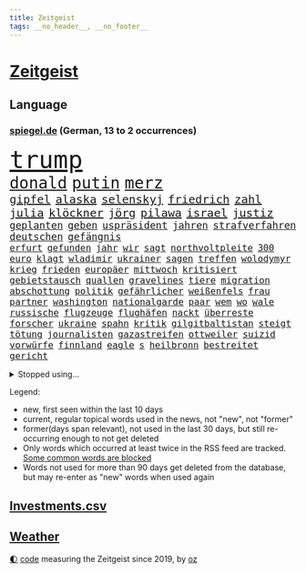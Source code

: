 ```yaml
---
title: Zeitgeist
tags: __no_header__, __no_footer__
---
```


# [Zeitgeist](https://oliz.io/zeitgeist/)

## Language

<h3><a href="https://www.spiegel.de" target="_blank">spiegel.de</a> (German, 13 to 2 occurrences)</h3>
<p style="font-family:monospace">
<span style="font-size:32pt"><a href="news_links.html#trump" class="current">trump</a></span>
<br>
<span style="font-size:21pt"><a href="news_links.html#donald" class="current">donald</a></span>
<span style="font-size:21pt"><a href="news_links.html#putin" class="current">putin</a></span>
<span style="font-size:21pt"><a href="news_links.html#merz" class="current">merz</a></span>
<br>
<span style="font-size:15pt"><a href="news_links.html#gipfel" class="current">gipfel</a></span>
<span style="font-size:15pt"><a href="news_links.html#alaska" class="current">alaska</a></span>
<span style="font-size:15pt"><a href="news_links.html#selenskyj" class="current">selenskyj</a></span>
<span style="font-size:15pt"><a href="news_links.html#friedrich" class="current">friedrich</a></span>
<span style="font-size:15pt"><a href="news_links.html#zahl" class="current">zahl</a></span>
<span style="font-size:15pt"><a href="news_links.html#julia" class="current">julia</a></span>
<span style="font-size:15pt"><a href="news_links.html#klöckner" class="current">klöckner</a></span>
<span style="font-size:15pt"><a href="news_links.html#jörg" class="current">jörg</a></span>
<span style="font-size:15pt"><a href="news_links.html#pilawa" class="new">pilawa</a></span>
<span style="font-size:15pt"><a href="news_links.html#israel" class="current">israel</a></span>
<span style="font-size:15pt"><a href="news_links.html#justiz" class="current">justiz</a></span>
<br>
<span style="font-size:13pt"><a href="news_links.html#geplanten" class="current">geplanten</a></span>
<span style="font-size:13pt"><a href="news_links.html#geben" class="current">geben</a></span>
<span style="font-size:13pt"><a href="news_links.html#uspräsident" class="current">uspräsident</a></span>
<span style="font-size:13pt"><a href="news_links.html#jahren" class="current">jahren</a></span>
<span style="font-size:13pt"><a href="news_links.html#strafverfahren" class="new">strafverfahren</a></span>
<span style="font-size:13pt"><a href="news_links.html#deutschen" class="current">deutschen</a></span>
<span style="font-size:13pt"><a href="news_links.html#gefängnis" class="current">gefängnis</a></span>
<br>
<span style="font-size:12pt"><a href="news_links.html#erfurt" class="current">erfurt</a></span>
<span style="font-size:12pt"><a href="news_links.html#gefunden" class="current">gefunden</a></span>
<span style="font-size:12pt"><a href="news_links.html#jahr" class="current">jahr</a></span>
<span style="font-size:12pt"><a href="news_links.html#wir" class="current">wir</a></span>
<span style="font-size:12pt"><a href="news_links.html#sagt" class="current">sagt</a></span>
<span style="font-size:12pt"><a href="news_links.html#northvoltpleite" class="new">northvoltpleite</a></span>
<span style="font-size:12pt"><a href="news_links.html#300" class="current">300</a></span>
<span style="font-size:12pt"><a href="news_links.html#euro" class="current">euro</a></span>
<span style="font-size:12pt"><a href="news_links.html#klagt" class="current">klagt</a></span>
<span style="font-size:12pt"><a href="news_links.html#wladimir" class="current">wladimir</a></span>
<span style="font-size:12pt"><a href="news_links.html#ukrainer" class="current">ukrainer</a></span>
<span style="font-size:12pt"><a href="news_links.html#sagen" class="current">sagen</a></span>
<span style="font-size:12pt"><a href="news_links.html#treffen" class="current">treffen</a></span>
<span style="font-size:12pt"><a href="news_links.html#wolodymyr" class="current">wolodymyr</a></span>
<span style="font-size:12pt"><a href="news_links.html#krieg" class="current">krieg</a></span>
<span style="font-size:12pt"><a href="news_links.html#frieden" class="current">frieden</a></span>
<span style="font-size:12pt"><a href="news_links.html#europäer" class="current">europäer</a></span>
<span style="font-size:12pt"><a href="news_links.html#mittwoch" class="current">mittwoch</a></span>
<span style="font-size:12pt"><a href="news_links.html#kritisiert" class="current">kritisiert</a></span>
<span style="font-size:12pt"><a href="news_links.html#gebietstausch" class="new">gebietstausch</a></span>
<span style="font-size:12pt"><a href="news_links.html#quallen" class="new">quallen</a></span>
<span style="font-size:12pt"><a href="news_links.html#gravelines" class="new">gravelines</a></span>
<span style="font-size:12pt"><a href="news_links.html#tiere" class="current">tiere</a></span>
<span style="font-size:12pt"><a href="news_links.html#migration" class="current">migration</a></span>
<span style="font-size:12pt"><a href="news_links.html#abschottung" class="new">abschottung</a></span>
<span style="font-size:12pt"><a href="news_links.html#politik" class="current">politik</a></span>
<span style="font-size:12pt"><a href="news_links.html#gefährlicher" class="current">gefährlicher</a></span>
<span style="font-size:12pt"><a href="news_links.html#weißenfels" class="new">weißenfels</a></span>
<span style="font-size:12pt"><a href="news_links.html#frau" class="current">frau</a></span>
<span style="font-size:12pt"><a href="news_links.html#partner" class="current">partner</a></span>
<span style="font-size:12pt"><a href="news_links.html#washington" class="current">washington</a></span>
<span style="font-size:12pt"><a href="news_links.html#nationalgarde" class="current">nationalgarde</a></span>
<span style="font-size:12pt"><a href="news_links.html#paar" class="current">paar</a></span>
<span style="font-size:12pt"><a href="news_links.html#wem" class="current">wem</a></span>
<span style="font-size:12pt"><a href="news_links.html#wo" class="current">wo</a></span>
<span style="font-size:12pt"><a href="news_links.html#wale" class="current">wale</a></span>
<span style="font-size:12pt"><a href="news_links.html#russische" class="current">russische</a></span>
<span style="font-size:12pt"><a href="news_links.html#flugzeuge" class="current">flugzeuge</a></span>
<span style="font-size:12pt"><a href="news_links.html#flughäfen" class="new">flughäfen</a></span>
<span style="font-size:12pt"><a href="news_links.html#nackt" class="current">nackt</a></span>
<span style="font-size:12pt"><a href="news_links.html#überreste" class="current">überreste</a></span>
<span style="font-size:12pt"><a href="news_links.html#forscher" class="current">forscher</a></span>
<span style="font-size:12pt"><a href="news_links.html#ukraine" class="current">ukraine</a></span>
<span style="font-size:12pt"><a href="news_links.html#spahn" class="current">spahn</a></span>
<span style="font-size:12pt"><a href="news_links.html#kritik" class="current">kritik</a></span>
<span style="font-size:12pt"><a href="news_links.html#gilgitbaltistan" class="new">gilgitbaltistan</a></span>
<span style="font-size:12pt"><a href="news_links.html#steigt" class="current">steigt</a></span>
<span style="font-size:12pt"><a href="news_links.html#tötung" class="current">tötung</a></span>
<span style="font-size:12pt"><a href="news_links.html#journalisten" class="current">journalisten</a></span>
<span style="font-size:12pt"><a href="news_links.html#gazastreifen" class="current">gazastreifen</a></span>
<span style="font-size:12pt"><a href="news_links.html#ottweiler" class="new">ottweiler</a></span>
<span style="font-size:12pt"><a href="news_links.html#suizid" class="current">suizid</a></span>
<span style="font-size:12pt"><a href="news_links.html#vorwürfe" class="current">vorwürfe</a></span>
<span style="font-size:12pt"><a href="news_links.html#finnland" class="current">finnland</a></span>
<span style="font-size:12pt"><a href="news_links.html#eagle" class="current">eagle</a></span>
<span style="font-size:12pt"><a href="news_links.html#s" class="current">s</a></span>
<span style="font-size:12pt"><a href="news_links.html#heilbronn" class="current">heilbronn</a></span>
<span style="font-size:12pt"><a href="news_links.html#bestreitet" class="current">bestreitet</a></span>
<span style="font-size:12pt"><a href="news_links.html#gericht" class="current">gericht</a></span>
</p>
<details>
<summary>Stopped using...</summary>
<p class="former" style="font-size:12pt">
lindner(1755) worauf(1755) serie(1753) zurzeit(1753) manager(1752) rote(1752) steigenden(1752) volkswagen(1752) erhoben(1751) niederlage(1751) schießt(1751) tests(1751) 37(1750) berichte(1750) coronapandemie(1750) nationalmannschaft(1750) san(1750) unterstützen(1750) anspruch(1749) konfrontiert(1749) wichtigste(1749) überlebt(1749) 2020(1748) erscheinen(1748) gemeinden(1748) gereist(1748) identifiziert(1748) langer(1748) regime(1748) superstar(1748) verkehrsminister(1748) bildung(1747) dienst(1747) hieß(1747) kämpfer(1747) radikale(1747) respekt(1747) ausgezeichnet(1746) mannschaft(1746) reißt(1746) still(1746) tieren(1746) guter(1745) lebte(1745) pariser(1745) raum(1745) stattfinden(1745) verhindert(1745) armut(1744) einzug(1744) großbritanniens(1744) hass(1744) viktor(1744) altes(1743) solidarität(1743) deutlichen(1742) fußballprofi(1742) moderne(1742) betreiber(1741) senkt(1741) verzichtet(1741) eigentümer(1740) roten(1740) starker(1740) tausenden(1740) jahrhundert(1739) körperverletzung(1739) türkischen(1739) anlass(1738) gesehen(1738) habeck(1738) verschwand(1738) büro(1737) rollen(1737) themen(1737) tür(1736) abgebrochen(1735) distanz(1735) stammt(1735) zweimal(1735) kevin(1734) argentinien(1732) mangel(1730) zurückgegangen(1730) produkte(1729) immerhin(1726) real(1726) sozialdemokraten(1726) wind(1726) händler(1724) ringen(1724) gelingen(1722) kräfte(1720) vermisste(1719) herausforderung(1711) milliardär(1639) strecken(1589) rumänien(1569) banken(1550) müll(1504) truppe(1493) zerstörte(1492) wellen(1449) weibliche(1445) kameras(1443) gestern(1437) ampel(1418) angestellten(1418) hierzulande(1398) grünenpolitiker(1382) wichtiges(1378) euländer(1357) invasion(1328) hochzeit(1307) erschwert(1301) verkündete(1296) ring(1289) krebs(1284) versagen(1245) jennifer(1242) ankommt(1229) links(1218) wiederaufbau(1213) 48(1194) aufeinander(1175) unterliegt(1171) budapest(1152) galten(1147) 16jähriger(1122) trans(1114) gehirn(1093) effekt(1090) notruf(1081) führten(1075) peru(1070) kriminalität(1044) wählt(1025) zweifeln(1017) außenpolitik(1000) spion(983) verbindungen(975) deutschlandticket(968) nico(963) muster(952) erfolgreiche(931) sachsens(924) springen(921) wand(920) verschleppt(906) weimar(901) kleinere(893) karin(889) rostock(886) diesjährigen(875) eingeladen(861) drohte(836) staatsbürger(826) deutlicher(825) getrieben(820) kolleginnen(816) genießen(807) 9(798) gehandelt(789) vergleicht(783) auflösung(759) militärisch(737) bewaffnete(734) islamistische(730) häfen(729) schönste(728) argentiniens(722) gewechselt(692) besserung(680) phänomen(677) überraschte(671) oppositionspolitiker(668) einander(667) sportlich(665) teslachef(664) 2035(656) 85(652) wilde(640) überraschende(636) bereiten(631) bundes(631) 1990(630) tennisprofi(622) tränen(606) erfahrung(605) bundestagswahl(598) leise(596) simon(589) unwahrscheinlich(587) zurückgekehrt(586) huthis(574) huthimiliz(573) temu(573) rast(559) sendet(558) passagier(556) gleichberechtigung(555) zählte(551) anhörung(548) rot(544) bestürzt(543) shein(540) inakzeptabel(529) offenbaren(524) vorgesehen(519) schätzt(517) mount(513) klette(510) dein(504) einfacher(501) gleiche(496) jamal(492) musiala(492) techmilliardär(492) tennisspielerin(480) balkon(479) therapie(479) augenhöhe(476) fußballbund(475) elefanten(471) polizistin(465) technischen(462) weltgrößten(459) relativ(458) ablauf(455) anlegen(446) verbessert(446) kundschaft(439) forschenden(436) bnd(434) automaten(433) m(430) match(422) gemessen(421) klimawandels(419) regierungspartei(416) kurswechsel(408) sorgten(404) gebissen(398) vielfalt(397) jemanden(396) stream(396) enttäuschung(395) exfreundin(395) extremen(394) 24jähriger(393) unsicher(391) menschlichen(385) autounfall(384) auftritten(383) atlantik(376) trauma(376) zugunsten(375) verbracht(374) café(373) america(371) bundestags(369) löschen(369) zuversicht(369) simone(368) samsung(366) 130(361) behauptete(359) pennsylvania(359) cdumann(357) schau(357) kalifornischen(350) leichenfund(349) vermeidet(349) nähert(348) kursk(344) belege(343) liveblog(343) wolf(341) abgebaut(339) 82(335) filialen(334) allgemeine(331) anhaltende(331) parallelen(330) aachen(328) daniela(328) austritt(326) 55(323) stromversorgung(321) kleinkind(318) trieb(317) sekunde(315) sternekoch(315) versteckte(315) ratlos(314) bruchteil(313) legendären(312) zulässig(312) krebserkrankung(311) rechtswidrig(310) dunkle(306) dieter(301) hadert(300) trendsport(298) beschossen(297) direkte(296) räumte(294) rettungswagen(290) gemeinde(288) klimaaktivistin(287) voraussichtlich(287) frische(286) schwerste(285) debattieren(284) t(283) führungskräfte(282) gestützt(281) heutzutage(281) fische(280) mächtigsten(280) pink(279) göttingen(278) strafzöllen(274) einflussnahme(272) kita(272) pflegeversicherung(272) zusammenarbeiten(272) gemeinsamer(271) 8(268) beliebter(268) dunkelheit(267) sprit(267) unfällen(267) fragwürdigen(266) grundschule(266) vollkommen(266) australian(263) vermieter(262) auskommen(261) ausstellung(261) überholen(261) kurden(260) kurdische(259) gerast(256) kommissar(256) kultur(252) blatt(249) madison(249) wehtun(249) vermuten(248) antritt(245) antiken(244) brasilianer(241) energiekrise(241) rubio(238) vergangenes(237) arbeitslos(236) wecken(236) konferenz(235) raketenangriffe(235) wohnungsbau(235) telefonat(234) ausfällen(233) kassen(233) genügend(230) umzingelt(230) brachten(229) löwe(229) strafgerichtshofs(228) sorgerecht(227) befreiung(225) sprüche(225) günstiges(224) tränengas(224) bonn(223) konkurrent(223) rockband(223) unterschriften(223) aufzugeben(222) faire(222) niederzulegen(221) werner(221) bali(219) wirtschaftsministerium(219) zielte(217) assad(216) praktischen(216) überraschungen(216) unabhängig(215) abschneiden(214) ted(214) brad(213) interessieren(213) pitt(213) skurrile(213) abschaffung(212) feministischen(212) strategisch(212) schwerem(210) staunen(209) vorsorge(209) bulgarien(208) verpflichten(208) demonstrierten(207) übergangsregierung(207) usaußenminister(205) axt(204) geruch(204) kichatbot(204) veränderung(204) ausreichend(203) gastbeitrag(203) baustellen(202) bayrou(201) juristische(201) enthalten(200) gelbhaar(200) farage(199) fließt(199) gefährdete(199) nigel(199) verlängern(199) kriegt(198) exminister(197) feuerwehrleute(197) freiwilligen(197) oppositionellen(197) cruz(196) stoff(195) einführung(194) johanna(193) magdeburger(193) sängers(193) slowene(192) thüringischen(192) regisseurin(191) flasche(190) krankenhauses(189) mund(189) weltall(189) achtelfinale(188) currywurst(188) 6000(187) ruder(187) erteilen(184) eifel(183) eurozone(183) karibik(183) linker(183) rechtspopulist(183) verhaftung(183) dinosauriern(182) dunkel(181) gerüchteküche(181) leichtigkeit(181) unglücksursache(181) usamerikanerin(180) gelobt(179) linkenpolitiker(179) preissteigerungen(179) umfragetief(179) chile(178) verweigern(178) mütterrente(177) bischof(176) klimaneutralität(176) inn(175) misstrauensvotum(175) pädokriminelle(175) gerückt(174) nationalspielerin(174) stört(174) abgeschaltet(173) schaible(173) unschuldig(173) dar(172) stephan(172) markiert(170) sterne(170) großartigen(167) inszenierung(167) mentale(167) pekings(167) trage(167) ernennung(166) knieverletzung(166) verfügt(166) defensive(165) spielplatz(164) großaufgebot(163) mittendrin(162) verdanken(162) millionenfach(161) sauber(161) zurückweisungen(161) lagern(159) liveanalyse(159) wahnsinn(159) überprüfung(157) ekrem(155) lehnen(155) verbrachte(155) zolldrohungen(155) billigware(154) darfur(153) krebsdiagnose(153) bullshit(152) istanbuls(152) riesiges(152) schrumpfen(152) löscharbeiten(151) watch(151) nächtliche(150) einfuhr(149) massenproteste(149) klargestellt(148) verwaltung(148) ausrichten(147) entfernten(147) parteifreunde(146) überraschen(146) gestärkt(145) swinton(145) tilda(145) tribüne(144) professorin(142) schlimme(142) spdpolitikerin(142) roboter(140) scheinbar(140) tücken(140) 26jährigen(139) kredite(139) river(139) kotropfen(138) riad(138) widerstands(138) zweck(138) kopenhagen(136) oberhaupt(136) prien(136) 71jährige(135) arbeiterpartei(134) rostocker(133) generäle(132) verpflichtungen(132) world(132) regierungsbündnis(131) missbrauchsprozess(129) carlo(128) gewaltigen(128) wagenknechts(128) überwindet(128) christine(127) linda(127) peppa(127) schwerpunkte(127) senkung(127) wutz(127) cent(126) meistens(126) schwimmbad(126) bildungsministerin(125) führenden(125) schifffahrt(125) schuf(125) kriegsfall(124) verkauften(124) übersteht(124) sportart(123) technologien(123) 1995(122) anzüge(122) bbc(122) usrepublikaner(122) erzeugen(121) etat(121) deutschlandtrend(120) moderna(119) aggressive(118) genervt(118) schiffs(117) visa(117) aufmerksam(116) lego(116) vertraut(116) ancelotti(115) fahndung(115) heimatschutzministerin(115) wartezeiten(115) nachhaltigkeit(114) nordfrankreich(114) labor(113) lgbtqcommunity(113) toskana(113) abschnitt(112) alexandria(112) gera(112) himmelskörper(112) grob(111) nukleare(110) verabschiedete(110) verglichen(110) c(109) einstimmig(109) heimliche(109) indes(109) mitbegründer(109) 160000(108) bewiesen(108) comingout(108) dosis(108) erneutes(108) hürde(108) inhaftierung(108) intensiven(108) i̇mamoğlu(108) mitternacht(108) ausgegangen(107) exfrau(107) streeck(107) telefonieren(107) ernennt(106) gebilligt(106) ansagen(104) handelskonflikt(104) olympique(104) sichere(104) willkommen(104) zunehmen(104) gletscher(103) schmelzen(103) surfen(103) wiesen(103) klang(102) lichtjahre(102) parteigründerin(102) angeht(101) bieber(101) endspiel(100) gewöhnt(100) mikrofon(100) regelt(100) hessens(99) schalten(99) verteidigte(99) europaparlament(98) isar(98) kampfansage(98) nichtbinär(98) robuste(98) bushido(97) palma(97) puppe(97) bernard(96) besitzen(96) andré(95) ligue(95) misstrauen(95) nützliche(95) weggefährten(95) bunker(94) völkerrechts(94) leistungsfähigkeit(93) sensation(93) ausverkauft(92) menschenleben(92) 110(91) aushalten(91) barbie(91) erneutem(91) isst(91) rücksichtslosigkeit(91) träumte(91) urlaubsparadies(91) angezählt(90) beeinflusst(90) del(90) girl(90) norddeutsche(90) vereinbarungen(90) zerlegen(90) arm(89) designs(89) kahl(89) leichtes(89) lästig(89) missverstanden(89) schauspielern(89) wikinger(89) bistum(88) nervig(88) niederbayern(88) simbach(88) zollverhandlungen(88) hörer(87) institute(87) nachgefragt(87) verletzungspause(87) witz(87) abgerissen(86) datingprofil(86) duisburger(86) nebenkläger(86) platzt(86) akkus(85) eröffnen(85) fassade(85) hexe(85) konservativer(85) rein(85) bibliothek(84) helge(84) zorn(84) topfavorit(83) brustkrebs(82) feuerwehren(82) pädagogin(82) schwersten(82) vorjahressieger(82) 2005(81) finanzkrise(81) schlaganfall(81) ussenator(81) bswgründerin(80) clips(80) erfahrene(80) geschassten(80) grünenfraktionsvize(80) landesverband(80) linienrichter(80) lockte(80) shelton(80) zeremonie(80) bibi(79) björn(79) betreffen(78) bundespolizist(78) fremden(78) kurve(78) linksextreme(78) mitgliedern(78) sumpf(78) zöllner(78) aggressiver(77) ertrinkt(77) mittelmeerküste(77) auslandssemester(76) ostchinesischen(76) privates(76) quasi(76) tierheim(76) abläuft(75) dankeschön(75) futtern(75) morgenstunden(74) astronomen(73) europäern(73) faltbare(73) kriegsschiff(73) riechen(73) täte(73) 19jährigen(72) abgeleitet(72) angreiferin(72) ausgehungert(72) erklärungen(72) historischem(72) immobilienbesitzer(72) martialische(72) nachfolgers(72) passage(72) schnieder(72) 175(71) konserviert(71) modi(71) susanne(71) überprüfen(71) besuchern(70) lakilaki(70) lewotobi(70) touristin(70) bewusste(69) durchbrechen(69) frühzeitig(69) religion(69) telefonate(69) überwunden(69) bekanntheit(68) friedensstifter(68) kigeneriertes(68) sprachnachrichten(68) stone(68) verdankt(68) ausfall(67) bewusstlosigkeit(67) fahrlässigkeit(67) fulda(67) gepflegt(67) hinterfragt(67) jüngster(67) kontaminiertes(67) lästige(67) sang(67) unipräsidentin(67) bilbao(66) ehrung(66) fleiß(66) platten(66) restaurant(66) rettungshubschrauber(66) rückschritt(66) stadtverwaltung(66) vorsätzlich(66) wahrnimmt(66) bohlen(65) deutlichem(65) kivideos(65) landratsamt(65) mehrheitlich(65) wiederhergestellt(65) atommächte(64) brückeneinsturz(64) eingezogen(64) flussabwärts(64) landesgrenzen(64) schrift(64) sexuellem(64) teamchef(64) till(64) bekloppt(63) brugger(63) cduinnenminister(63) dachten(63) grundlegenden(63) hazel(63) hilfesuchende(63) verdrängen(63) 112(62) fußballmannschaft(62) kitschig(62) klingbeils(62) konflikten(62) konto(62) landschaft(62) langjähriger(62) magenkrebs(62) mitgliedsländer(62) rennfahrer(62) unwürdigen(62) übertrumpft(62) benötigen(61) feueralarm(61) harmonie(61) schonungslose(61) verdruss(61) zeitfahren(61) bedrohliche(60) kerle(60) mieter(60) popstars(60) remigration(60) sternerestaurant(60) veranstalten(60) ausüben(59) betet(59) waldstück(59) behält(58) bundestagsvizepräsident(58) fußballtrainer(58) grenzpolitik(58) iw(58) konzentrieren(58) speyer(58) aufgetreten(57) bag(57) daxkonzern(57) ernährungsunsicherheit(57) sorgerechtsstreit(57) spaziergänger(57) verivox(57) vorliest(57) zurückschicken(57) afdbundestagsabgeordneten(56) einzigartigen(56) interaktive(56) kiste(56) mrnaimpfstoff(56) spart(56) spiegelbildungsnewsletter(56) südamerikanischen(56) wutanfälle(56) angespannten(55) beschmiert(55) bundesweites(55) schwänzen(55) verbraucht(55) 103(54) ablösen(54) amtsvorgängerin(54) champagnerflasche(54) gestochen(54) hits(54) kampfjet(54) lebensqualität(54) miene(54) schwamm(54) schwimmt(54) sündenböcke(54) trainingsunfall(54) verunstaltet(54) dschihadisten(53) entwürfe(53) softwarekonzern(53) weimarer(53) zurückweisung(53) 360(52) accessoire(52) brexit(52) flügel(52) hausbesitzer(52) nationalistische(52) ausschließlich(51) elektronisches(51) fehlenden(51) härtetest(51) sauna(51) spionageverdacht(51) stießen(51) volksinitiative(51) fatih(50) geworben(50) klimaziel(50) missbrauchsdarstellungen(50) olympiasieger(50) spanierinnen(50) vermutung(50) überstanden(50) afdabgeordneten(49) chefermittlerin(49) jessika(49) missbrauchsskandal(49) snow(49) absurd(48) asylsuchende(48) gabi(48) johan(48) photovoltaik(48) schleuserbande(48) untreue(48) befunden(47) booten(47) cassie(47) mannschaften(47) stereotype(47) brennpunkt(46) ekstase(46) enttäuschte(46) unterdrücken(46) zurückweisen(46) aufweichen(45) ausbrechen(45) ausdrücklich(45) ausgiebig(45) gewalttat(45) herrlich(45) längen(45) mitgemeint(45) smarten(45) vereinbarkeit(45) vollzeit(45) bswchefin(44) charmeoffensive(44) extrainer(44) mietpreisbremse(44) siegemund(44) aryna(43) finanzieller(43) helferich(43) sabalenka(43) truppenübungsplatz(43) verschüttet(43) fluglinien(42) leuchtturms(42) lotsen(42) taktieren(42) urananreicherung(42) übertragung(42) errichtet(41) mitarbeitende(41) tennisspieler(41) anstelle(40) festival(40) marseille(40) panzerfäusten(40) schuhen(40) spatzen(40) verborgene(40) züchten(40) enttäuschend(39) krankenhausreform(39) ruhiger(39) sbu(39) stadtwald(39) 2040(38) anzunehmen(38) auftaktspiel(38) deutschlandtickets(38) ideale(38) parlamentspräsidentin(38) trikots(38) zurückfordern(38) anführt(37) boeselager(37) euklimaziel(37) garantiert(37) lena(37) maskenermittlerin(37) matern(37) milliardensummen(37) millionenstadt(37) natoostflanke(37) #metoobewegung(36) eruption(36) lokale(36) mühle(36) umkehr(36) anmelden(35) sichtungen(35) ästhetik(35) atomenergiebehörde(34) handle(34) präsenz(34) schlechtesten(34) somaliern(34) stürmt(34) süddeutsche(34) belarussin(33) bundesdrogenbeauftragten(33) verbrauchern(33) ausgeschaltet(32) entspannte(32) geert(32) geträumt(32) knobloch(32) wilders(32) carlbollegrundschule(31) kate(31) schlammschlacht(31) wirksame(31) afghanische(30) bildungssenatorin(30) khamenei(30) maja(30) mitgliedstaaten(30) ngo(30) rollt(30) schädlich(30) generalsanierung(29) piltz(29) taschen(29) anspannung(28) ferne(28) aevor(27) nachbar(27) zuwachs(27) ausfallen(26) bänder(26) unterhalten(26) betrügern(25) euabgeordnete(25) kernkraftwerk(25) linh(25) rechner(25) schläge(25) verzweiflung(25) ahnen(24) populärsten(24) regenbogenflaggen(24) schiffes(24) steuersenkungen(24) zugverkehr(24) drohnenattacken(23) einräumen(23) geldanlage(23) israelirankonflikt(23) komplizen(23) mangelndem(23) schmitz(23) topspielerinnen(23) unrechtmäßig(23) vorwurfs(23) übergriff(23) atomprogramms(22) auswärtiges(22) emix(22) euländern(22) ghfstiftung(22) krankenschwester(22) schlimmeres(22) unwegsamem(22) vorsichtig(22) abkühlung(21) aufgebrochen(21) badestellen(21) bevorzugt(21) ecken(21) gujarat(21) infektionen(21) kohle(21) maskenkäufe(21) sprießen(21) unicef(21) erwachsenen(20) keys(20) medizinische(20) bauten(19) carlson(19) dunkler(19) errichtete(19) feindschaft(19) frachtschiff(19) lieferte(19) preiserhöhung(19) scheue(19) tucker(19) ausgabestelle(18) badeunfälle(18) damaliger(18) eingangsbereich(18) eiskalt(18) football(18) gudkow(18) liefen(18) mannheimer(18) neustadt(18) sachbuch(18) schwächung(18) außerirdische(17) klimaanlage(17) stühlen(17) todesfällen(17) transport(17) verfassungswidrig(17) alhilal(16) juror(16) lgbtq(16) medizintechnik(16) mullahs(16) underdog(16) 2031(15) dunham(15) exgesundheitsminister(15) krieger(15) much(15) schwimmbädern(15) sprang(15) too(15) usangriff(15) usluftschläge(15) verspäten(15) wales(15) anlegt(14) auslandssenders(14) befürwortet(14) dürren(14) musikalischen(14) atomanlage(13) defekts(13) drogenhändler(13) erheblichen(13) herrschen(13) maskenpflicht(13) pflegen(13) zuwanderern(13) ätna(13) gesessen(12) kindererziehung(12) prorussische(12) schleichenden(12) schlimmsten(12) tiktoker(12) touren(12) urlaubsreise(12) ausbrüche(11) bedrohe(11) cdufrau(11) gemobbten(11) güntherwünsch(11) lehrers(11) prozessauftakt(11) schwitzt(11) sozialisten(11) unipräsident(11)
</p>
</details>
<p>Legend:
<ul>
<li><span class="new">new</span>, first seen within the last 10 days</li>
<li><span class="current">current</span>, regular topical words used in the news, not "new", not "former"</li>
<li><span class="former">former(days span relevant)</span>, not used in the last 30 days, but still re-occurring enough to not get deleted</li>
<li>Only words which occurred at least twice in the RSS feed are tracked. <a href="language/filters.py">Some common words are blocked</a></li>
<li>Words not used for more than 90 days get deleted from the database, but may re-enter as "new" words when used again</li>
</ul>
</p>

## [Investments](investments.html)[.csv](investments.csv)

## [Weather](weather.html)

<footer>
<a href="javascript:toggleTheme()" class="nav">🌓</a>
<a href="https://github.com/ooz/zeitgeist">code</a> measuring the Zeitgeist since 2019, by <a href="https://oliz.io">oz</a>
</footer>

